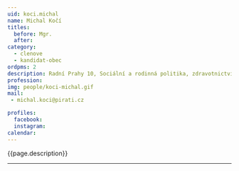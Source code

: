 ```yaml
---
uid: koci.michal
name: Michal Kočí
titles:
  before: Mgr.
  after:
category:
  - clenove
  - kandidat-obec 
ordpms: 2
description: Radní Prahy 10, Sociální a rodinná politika, zdravotnictví, bezpečnost, hazard
profession: 
img: people/koci-michal.gif
mail:
 - michal.koci@pirati.cz

profiles:
  facebook: 
  instagram: 
calendar: 
---
```


{{page.description}}



---
